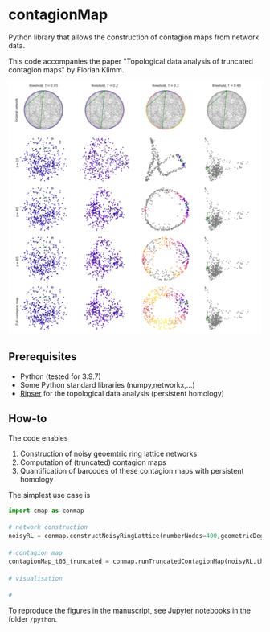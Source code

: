 # contagionMap
Python library that allows the construction of contagion maps from network data.


This code accompanies the paper "Topological data analysis of truncated contagion maps" by Florian Klimm.

![embedding example figure](./python/figures/Fig5-embeddingTruncatedContagionMaps.png)


## Prerequisites
- Python (tested for 3.9.7)
- Some Python standard libraries (numpy,networkx,...)
- [Ripser](https://github.com/Ripser/ripser)  for the topological data analysis (persistent homology)

## How-to
The code enables
1. Construction of noisy geoemtric ring lattice networks
2. Computation of (truncated) contagion maps
3. Quantification of barcodes of these contagion maps with persistent homology

The simplest use case is
```Python
import cmap as conmap

# network construction
noisyRL = conmap.constructNoisyRingLattice(numberNodes=400,geometricDegree=6,nongeometricDegree=2)

# contagion map
contagionMap_t03_truncated = conmap.runTruncatedContagionMap(noisyRL,threshold=0.3,numberSteps=40)

# visualisation

#

```


To reproduce the figures in the manuscript, see Jupyter notebooks in the folder `/python`.
